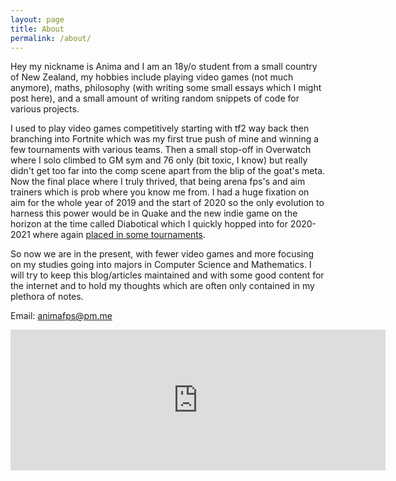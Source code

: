 ```yaml
---
layout: page
title: About
permalink: /about/
---
```


Hey my nickname is Anima and I am an 18y/o student from a small country of
New Zealand, my hobbies include playing video games (not much anymore), maths,
philosophy (with writing some small essays which I might post here),
and a small amount of writing random snippets of code for various projects.

I used to play video games competitively starting with tf2 way back then
branching into Fortnite which was my first true push of mine and winning
a few tournaments with various teams. Then a small stop-off in Overwatch
where I solo climbed to GM sym and 76 only (bit toxic, I know) but really
didn't get too far into the comp scene apart from the blip of the goat's meta.
Now the final place where I truly thrived, that being arena fps's and
aim trainers which is prob where you know me from. I had a huge fixation
on aim for the whole year of 2019 and the start of 2020 so the only evolution to
harness this power would be in Quake and the new indie game on the horizon
at the time called Diabotical which I quickly hopped into for
2020-2021 where again [placed in some tournaments](https://liquipedia.net/arenafps/Anima).

So now we are in the present, with fewer video games and more focusing on
my studies going into majors in Computer Science and Mathematics.
I will try to keep this blog/articles maintained and with some good content
for the internet and to hold my thoughts which are often only contained
in my plethora of notes.

Email: [animafps@pm.me](mailto:animafps@pm.me)

<iframe src="https://github.com/sponsors/animafps/card" title="Sponsor animafps" height="225" width="600" style="border: 0;"></iframe>
